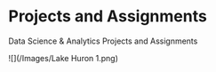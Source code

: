 # Projects and Assignments
Data Science &amp; Analytics Projects and Assignments

![](/Images/Lake Huron 1.png)
